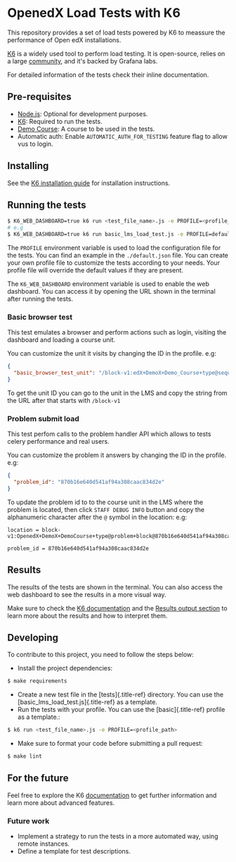 # OpenedX Load Tests with K6

This repository provides a set of load tests powered by K6 to meassure
the performance of Open edX installations.

[K6](https://k6.io/) is a widely used tool to perform load testing. It
is open-source, relies on a large [community](https://community.k6.io/),
and it's backed by Grafana labs.

For detailed information of the tests check their inline documentation.

## Pre-requisites

- [Node.js](https://nodejs.org/en/download/): Optional for development
  purposes.
- [K6](https://k6.io/docs/get-started/installation/): Required to run
  the tests.
- [Demo Course](https://github.com/openedx/openedx-demo-course): A
  course to be used in the tests.
- Automatic auth: Enable `AUTOMATIC_AUTH_FOR_TESTING` feature flag to allow
  vus to login.

## Installing

See the [K6 installation guide](https://k6.io/docs/get-started/installation/)
for installation instructions.

## Running the tests

```bash
$ K6_WEB_DASHBOARD=true k6 run <test_file_name>.js -e PROFILE=<profile_file_path>
# e.g
$ K6_WEB_DASHBOARD=true k6 run basic_lms_load_test.js -e PROFILE=default.json
```

The `PROFILE` environment variable is used to load the configuration
file for the tests. You can find an example in the `./default.json`
file. You can create your own profile file to customize the tests
according to your needs. Your profile file will override the default
values if they are present.

The `K6_WEB_DASHBOARD` environment variable is used to enable the web
dashboard. You can access it by opening the URL shown in the terminal
after running the tests.


### Basic browser test

This test emulates a browser and perform actions such as login, visiting the dashboard
and loading a course unit.

You can customize the unit it visits by changing the ID in the profile. e.g:

```json
{
  "basic_browser_test_unit": "/block-v1:edX+DemoX+Demo_Course+type@sequential+block@basic_questions/block-v1:edX+DemoX+Demo_Course+type@vertical+block@54bb9b142c6c4c22afc62bcb628f0e68"
}
```

To get the unit ID you can go to the unit in the LMS and copy the string from the URL
after that starts with `/block-v1`

### Problem submit load

This test perfom calls to the problem handler API which allows to tests
celery performance and real users.

You can customize the problem it answers by changing the ID in the profile. e.g:

```json
{
  "problem_id": "870b16e640d541af94a308caac834d2e"
}
```

To update the problem id to to the course unit in the LMS where the problem is located, then
click `STAFF DEBUG INFO` button and copy the alphanumeric character after the `@` symbol in
the location: e.g:

```
location = block-v1:OpenedX+DemoX+DemoCourse+type@problem+block@870b16e640d541af94a308caac834d2e

problem_id = 870b16e640d541af94a308caac834d2e
```

## Results

The results of the tests are shown in the terminal. You can also access
the web dashboard to see the results in a more visual way.

Make sure to check the [K6 documentation](https://k6.io/docs/get-started/results-output/)
and the [Results output section](https://grafana.com/docs/k6/latest/results-output/)
to learn more about the results and how to interpret them.

## Developing

To contribute to this project, you need to follow the steps below:

- Install the project dependencies:

```bash
$ make requirements
```

- Create a new test file in the [tests]{.title-ref} directory. You can
  use the [basic_lms_load_test.js]{.title-ref} as a template.
- Run the tests with your profile. You can use the [basic]{.title-ref}
  profile as a template.:

```bash
$ k6 run <test_file_name>.js -e PROFILE=<profile_path>
```

- Make sure to format your code before submitting a pull request:

```bash
$ make lint
```

## For the future

Feel free to explore the K6 [documentation](https://k6.io/docs/) to get
further information and learn more about advanced features.

### Future work

- Implement a strategy to run the tests in a more automated way, using
  remote instances.
- Define a template for test descriptions.

